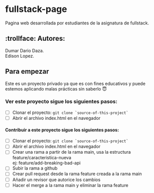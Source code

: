 # fullstack-page
Pagina web desarrollada por estudiantes de la asignatura de fullstack.

## :trollface: Autores: 
Dumar Dario Daza.  
Edison Lopez.

## Para empezar
Este es un proyecto privado ya que es con fines educativos y puede estemos aplicando malas prácticas sin saberlo :innocent:  

### Ver este proyecto sigue los siguientes pasos:  

- [ ] Clonar el proyecto: ``git clone `source-of-this-project` `` 
- [ ] Abrir el archivo index.html en el navegador

#### Contribuir a este proyecto sigue los siguientes pasos:  

- [ ] Clonar el proyecto: ``git clone `source-of-this-project` `` 
- [ ] Abrir el archivo index.html en el navegador
- [ ] Crear una rama a partir de la rama main, usa la estructura feature/caracteristica-nueva  
    ej: feature/add-breaking-bad-api
- [ ] Subir la rama a github
- [ ] Crear pull request desde la rama feature creada a la rama main
- [ ] Añadir un revisor que autorice los cambios
- [ ] Hacer el merge a la rama main y eliminar la rama feature
